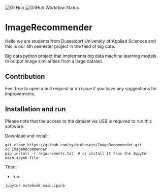 ![GitHub](https://img.shields.io/github/license/till-teb/expenses-management-tool)
![GitHub Workflow Status](https://img.shields.io/github/actions/workflow/status/till-teb/expenses-management-tool/main.yml)

# ImageRecommender

Hello we are students from Dusseldorf University of Applied Sciences and this is our 4th semester project in the field of big data.

Big data python project that implements big data machine learning models to output image similarities from a large dataset.


## Contribution
Feel free to open a pull request or an issue if you have any suggestions for improvements.

## Installation and run

Please note that the access to the dataset via USB is required to run this software.

Download and install:   
```
git clone https://github.com/syahidhusein/ImageRecommender.git  
cd ImageRecommender  
pip install -r requirements.txt  # or install it from the Jupyter main.ipynb file   
```

Then:   
- run:   
```
jupyter notebook main.ipynb   
```
